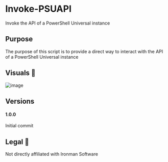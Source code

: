 # Invoke-PSUAPI
Invoke the API of a PowerShell Universal instance

## Purpose

The purpose of this script is to provide a direct way to interact with the API of a PowerShell Universal instance

## Visuals 👀

![image](https://user-images.githubusercontent.com/537287/168902731-bece4b5b-3c6d-440f-ab51-954c484e99fe.png)

## Versions

#### 1.0.0

Initial commit


## Legal 🦉

Not directly affiliated with Ironman Software

